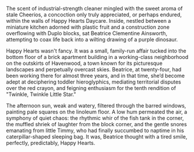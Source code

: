 The scent of industrial-strength cleaner mingled with the sweet aroma of stale Cheerios, a concoction only truly appreciated, or perhaps endured, within the walls of Happy Hearts Daycare. Inside, nestled between a miniature kitchen adorned with plastic fruit and a construction zone overflowing with Duplo blocks, sat Beatrice Clementine Ainsworth, attempting to coax life back into a wilting drawing of a purple dinosaur.

Happy Hearts wasn't fancy. It was a small, family-run affair tucked into the bottom floor of a brick apartment building in a working-class neighborhood on the outskirts of Havenwood, a town known for its picturesque landscapes and perpetually overcast skies. Beatrice, at twenty-four, had been working there for almost three years, and in that time, she’d become adept at deciphering toddler hieroglyphics, mediating territorial disputes over the red crayon, and feigning enthusiasm for the tenth rendition of "Twinkle, Twinkle Little Star."

The afternoon sun, weak and watery, filtered through the barred windows, painting pale squares on the linoleum floor. A low hum permeated the air, a symphony of quiet chaos: the rhythmic whir of the fish tank in the corner, the muffled shriek of laughter from the block corner, and the gentle snores emanating from little Timmy, who had finally succumbed to naptime in his caterpillar-shaped sleeping bag. It was, Beatrice thought with a tired smile, perfectly, predictably, Happy Hearts.
